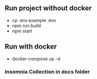 ## Run project without docker

- cp .env.example .env
- npm run build
- npm start

## Run with docker

- docker-compose up -d

### Insomnia Collection in docs folder